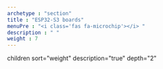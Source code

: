 ```yaml
---
archetype : "section"
title : "ESP32-S3 boards"
menuPre : "<i class='fas fa-microchip'></i> "
description : " "
weight : 7
---
```

children sort="weight" description="true" depth="2"
